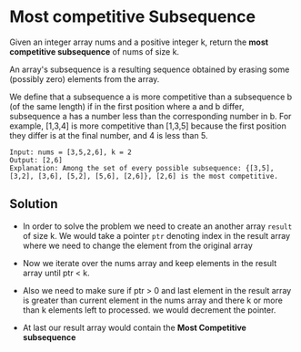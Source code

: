 # Most competitive Subsequence

Given an integer array nums and a positive integer k, return the **most competitive subsequence** of nums of size k.

An array's subsequence is a resulting sequence obtained by erasing some (possibly zero) elements from the array.

We define that a subsequence a is more competitive than a subsequence b (of the same length) if in the first position where a and b differ, subsequence a has a number less than the corresponding number in b. For example, [1,3,4] is more competitive than [1,3,5] because the first position they differ is at the final number, and 4 is less than 5.



```
Input: nums = [3,5,2,6], k = 2
Output: [2,6]
Explanation: Among the set of every possible subsequence: {[3,5], [3,2], [3,6], [5,2], [5,6], [2,6]}, [2,6] is the most competitive.
```

## Solution

- In order to solve the problem we need to create an another array `result` of size k. We would take a pointer `ptr` denoting index  in the result array where we need to change the element from the original array

- Now we iterate over the nums array and keep elements in the result array until ptr < k.

- Also we need to make sure if ptr > 0 and last element in the result array is greater than current element in the nums array and there k or more than k elements left to processed. we would decrement the pointer.

- At last our result array would contain the **Most Competitive subsequence**